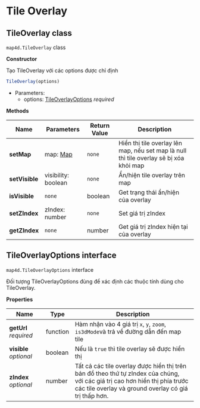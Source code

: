 # Tile Overlay

## TileOverlay class

`map4d.TileOverlay` class

**Constructor** 

Tạo TileOverlay với các options được chỉ định

```js
TileOverlay(options)
```

- Parameters:
  - options: [TileOverlayOptions](/reference/tile-overlay?id=tileoverlayoptions-interface) *required*

**Methods**

| Name           | Parameters                              | Return Value | Description                                                                            |
|----------------|-----------------------------------------|--------------|----------------------------------------------------------------------------------------|
| **setMap**     | map: [Map](/reference/map?id=map-class) | `none`       | Hiển thị tile overlay lên map, nếu set map là null thì tile overlay sẽ bị xóa khỏi map |
| **setVisible** | visibility: boolean                     | `none`       | Ẩn/hiện tile overlay trên map                                                          |
| **isVisible**  | `none`                                  | boolean      | Get trạng thái ẩn/hiện của overlay                                                     |
| **setZIndex**  | zIndex: number                          | `none`       | Set giá trị zIndex                                                                     |
| **getZIndex**  | `none`                                  | number       | Get giá trị zIndex hiện tại của overlay                                                |


## TileOverlayOptions interface

`map4d.TileOverlayOptions` interface

Đối tượng TileOverlayOptions đùng để xác định các thuộc tính dùng cho TileOverlay.

**Properties**

| Name                   | Type     | Description                                                                                                                                                                            |
|------------------------|----------|----------------------------------------------------------------------------------------------------------------------------------------------------------------------------------------|
| **getUrl** *required*  | function | Hàm nhận vào 4 giá trị `x`, `y`, `zoom`, `is3dMode`và trả về đường dẫn đến map tile                                                                                                    |
| **visible** *optional* | boolean  | Nếu là `true` thì tile overlay sẽ được hiển thị                                                                                                                                        |
| **zIndex** *optional*  | number   | Tất cả các tile overlay được hiển thị trên bản đồ theo thứ tự zIndex của chúng,<br>với các giá trị cao hơn hiển thị phía trước các tile overlay và ground overlay có giá trị thấp hơn. |